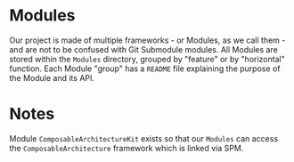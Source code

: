 # Modules

Our project is made of multiple frameworks - or Modules, as we call them - and are not to be confused with Git Submodule modules. All Modules are stored within the `Modules` directory, grouped by "feature" or by "horizontal" function. Each Module "group" has a `README` file explaining the purpose of the Module and its API.

# Notes

Module `ComposableArchitectureKit` exists so that our `Modules` can access the `ComposableArchitecture` framework which is linked via SPM.
